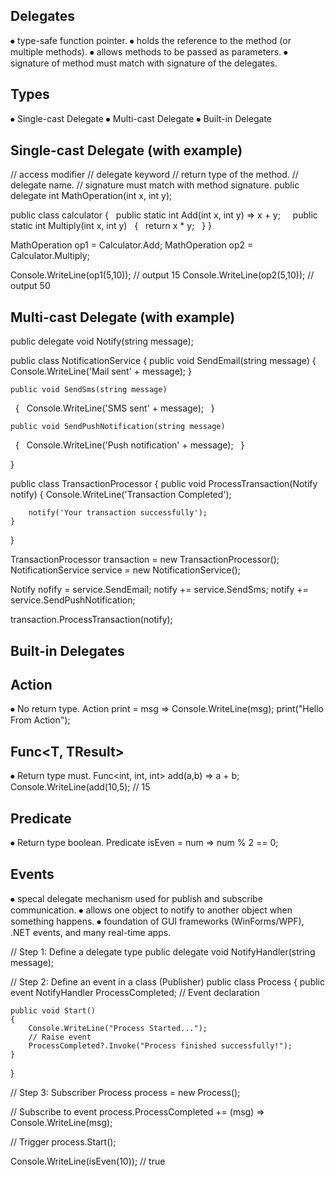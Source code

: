 Delegates 
-----------

⦁	type-safe function pointer.
⦁	holds the reference to the method (or multiple methods).
⦁	allows methods to be passed as parameters.
⦁	signature of method must match with signature of the delegates.


Types
------
⦁	Single-cast Delegate
⦁	Multi-cast Delegate
⦁	Built-in Delegate

Single-cast Delegate (with example)
-----------------------------------

// access modifier
// delegate keyword
// return type of the method.
// delegate name.
// signature must match with method signature.
public delegate int MathOperation(int x, int y);

public class calculator
{
 	public static int Add(int x, int y) => x + y;
 
 	public static int Multiply(int x, int y)
 	{
 		return x * y;
 	}
}

MathOperation op1 = Calculator.Add;
MathOperation op2 = Calculator.Multiply;

Console.WriteLine(op1(5,10)); // output 15
Console.WriteLine(op2(5,10)); // output 50

Multi-cast Delegate (with example)
-----------------------------------
public delegate void Notify(string message);

public class NotificationService
{
	public void SendEmail(string message)
	{
		Console.WriteLine('Mail sent' + message);
	}
	
	public void SendSms(string message)
 	{
 		Console.WriteLine('SMS sent' + message);
 	}
	
	public void SendPushNotification(string message)
 	{
 		Console.WriteLine('Push notification' + message);
 	}

}

public class TransactionProcessor
{
	public void ProcessTransaction(Notify notify)
	{
		Console.WriteLine('Transaction Completed');
		
		notify('Your transaction successfully');
	}
}

TransactionProcessor transaction = new TransactionProcessor();
NotificationService service = new NotificationService();

Notify nofify = service.SendEmail;
notify += service.SendSms;
notify += service.SendPushNotification;

transaction.ProcessTransaction(notify);

Built-in Delegates
------------------
Action<T>
--------
⦁	No return type.
Action<string> print = msg => Console.WriteLine(msg);
print("Hello From Action");

Func<T, TResult>
----------------
⦁	Return type must.
Func<int, int, int> add(a,b) => a + b;
Console.WriteLine(add(10,5); // 15

Predicate<T>
----------------
⦁	Return type boolean.
Predicate<int> isEven = num => num % 2 == 0;

Events
------

⦁	specal delegate mechanism used for publish and subscribe communication.
⦁	allows one object to notify to another object when something happens.
⦁	foundation of GUI frameworks (WinForms/WPF), .NET events, and many real-time apps.

// Step 1: Define a delegate type
public delegate void NotifyHandler(string message);

// Step 2: Define an event in a class (Publisher)
public class Process
{
    public event NotifyHandler ProcessCompleted;  // Event declaration

    public void Start()
    {
        Console.WriteLine("Process Started...");
        // Raise event
        ProcessCompleted?.Invoke("Process finished successfully!");
    }
}

// Step 3: Subscriber
Process process = new Process();

// Subscribe to event
process.ProcessCompleted += (msg) => Console.WriteLine(msg);

// Trigger
process.Start();

Console.WriteLine(isEven(10)); // true

